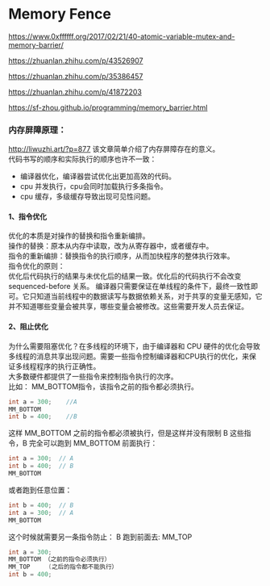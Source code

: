 # Memory Fence

https://www.0xffffff.org/2017/02/21/40-atomic-variable-mutex-and-memory-barrier/

https://zhuanlan.zhihu.com/p/43526907

https://zhuanlan.zhihu.com/p/35386457

https://zhuanlan.zhihu.com/p/41872203

https://sf-zhou.github.io/programming/memory_barrier.html


### 内存屏障原理：  
http://liwuzhi.art/?p=877 该文章简单介绍了内存屏障存在的意义。  
代码书写的顺序和实际执行的顺序也许不一致：  
- 编译器优化，编译器尝试优化出更加高效的代码。
- cpu 并发执行，cpu会同时加载执行多条指令。
- cpu 缓存，多级缓存导致出现可见性问题。
#### 1、指令优化
优化的本质是对操作的替换和指令重新编排。  
操作的替换：原本从内存中读取，改为从寄存器中，或者缓存中。  
指令的重新编排：替换指令的执行顺序，从而加快程序的整体执行效率。  
指令优化的原则：  
优化后代码执行的结果与未优化后的结果一致。优化后的代码执行不会改变 sequenced-before 关系。
编译器只需要保证在单线程的条件下，最终一致性即可。它只知道当前线程中的数据读写与数据依赖关系，对于共享的变量无感知，它并不知道哪些变量会被共享，哪些变量会被修改。这些需要开发人员去保证。  

#### 2、阻止优化
为什么需要阻塞优化？在多线程的环境下，由于编译器和 CPU 硬件的优化会导致多线程的消息共享出现问题。需要一些指令控制编译器和CPU执行的优化，来保证多线程程序的执行正确性。  
大多数硬件都提供了一些指令来控制指令执行的次序。  
比如： MM_BOTTOM指令，该指令之前的指令都必须执行。

```c++
int a = 300;    //A
MM_BOTTOM
int b = 400;    //B
```
这样 MM_BOTTOM 之前的指令都必须被执行，但是这样并没有限制 B 这些指令，B 完全可以跑到 MM_BOTTOM 前面执行：
```c++
int a = 300;  // A
int b = 400;  // B
MM_BOTTOM
```
或者跑到任意位置：
```c++
int b = 400;  // B
int a = 300;  // A
MM_BOTTOM
```
这个时候就需要另一条指令防止： B 跑到前面去: MM_TOP

```c++
int a = 300;
MM_BOTTOM （之前的指令必须执行）
MM_TOP     (之后的指令都不能执行）
int b = 400;

```



